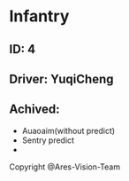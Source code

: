 # Infantry
## ID: 4
## Driver: YuqiCheng

## Achived:
- Auaoaim(without predict)
- Sentry predict
- 


Copyright @Ares-Vision-Team
